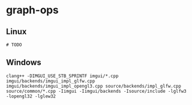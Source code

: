 # graph-ops

## Linux

    # TODO

## Windows

    clang++ -DIMGUI_USE_STB_SPRINTF imgui/*.cpp imgui/backends/imgui_impl_glfw.cpp imgui/backends/imgui_impl_opengl3.cpp source/backends/impl_glfw.cpp source/common/*.cpp -Iimgui -Iimgui/backends -Isource/include -lglfw3 -lopengl32 -lglew32
